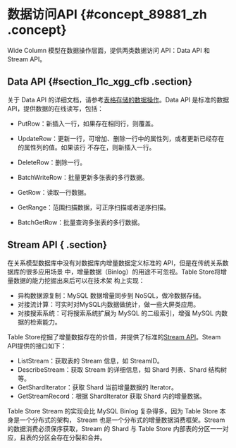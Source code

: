 # 数据访问API {#concept_89881_zh .concept}

Wide Column 模型在数据操作层面，提供两类数据访问 API：Data API 和 Stream API。

## Data API {#section_l1c_xgg_cfb .section}

关于 Data API 的详细文档，请参考[表格存储的数据操作](../../../../intl.zh-CN/.md#)。Data API 是标准的数据 API，提供数据的在线读写，包括：

-   PutRow：新插入一行，如果存在相同行，则覆盖。

-   UpdateRow：更新一行，可增加、删除一行中的属性列，或者更新已经存在的属性列的值。如果该行 不存在，则新插入一行。

-   DeleteRow：删除一行。

-   BatchWriteRow：批量更新多张表的多行数据。

-   GetRow：读取一行数据。

-   GetRange：范围扫描数据，可正序扫描或者逆序扫描。

-   BatchGetRow：批量查询多张表的多行数据。


## Stream API { .section}

在关系模型数据库中没有对数据库内增量数据定义标准的 API，但是在传统关系数据库的很多应用场景 中，增量数据（Binlog）的用途不可忽视。Table Store将增量数据的能力挖掘出来后可以在技术架 构上实现：

-   异构数据源复制：MySQL 数据增量同步到 NoSQL，做冷数据存储。
-   对接流计算：可实时对MySQL内数据做统计，做一些大屏类应用。
-   对接搜索系统：可将搜索系统扩展为 MySQL 的二级索引，增强 MySQL 内数据的检索能力。

Table Store挖掘了增量数据存在的价值，并提供了标准的[Stream API](../../../../intl.zh-CN/.md#)。Steam API提供的接口如下：

-   ListStream：获取表的 Stream 信息，如 StreamID。
-   DescribeStream：获取 Stream 的详细信息，如 Shard 列表、Shard 结构树等。
-   GetShardIterator：获取 Shard 当前增量数据的 Iterator。
-   GetStreamRecord：根据 ShardIterator 获取 Shard 内的增量数据。

Table Store Stream 的实现会比 MySQL Binlog 复杂得多。因为 Table Store 本身是一个分布式的架构， Stream 也是一个分布式的增量数据消费框架。Stream 的数据消费必须保序获取，Stream 的 Shard 与 Table Store 内部表的分区一一对应，且表的分区会存在分裂和合并。

